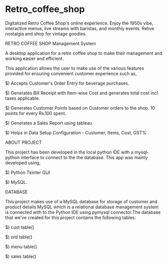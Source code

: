 # Retro_coffee_shop
Digitalized  Retro Coffee Shop's online experience. Enjoy the 1950s vibe, interactive menus, live streams with baristas, and monthly events. Relive nostalgia and shop for vintage goodies.

RETRO COFFEE SHOP Management System

A desktop application for a retro coffee shop to make their management and working easier and efficient.

This application allows the user to make use of the various features provided for ensuring convenient customer experience such as,

$) Accepts Customer's Order Entry for beverage purchases.

$) Generates Bill Receipt with Item-wise Cost and generates total cost incl. taxes applicable.

$) Generates Customer Points based on Customer orders to the shop. 10 points for every Rs.100 spent.

$) Generates a Sales Report using tableau.

$) Helps in Data Setup Configuration - Customer, Items, Cost, GST% .


ABOUT PROJECT

This project has been developed in the local python IDE with a mysql-python interface to connect to the the database.
This app was mainly developed using,

$) Python Tkinter GUI

$) MySQL.


DATABASE

This project makes use of a MySQL database for storage of customer and product details.MySQL which is a relational database management system is connected with to the Python IDE using pymysql connector.The database that we've created for this project contains the following tables:

$) cust table()

$) ord table()

$) menu table()

$) sales table()
